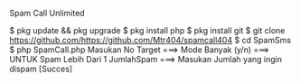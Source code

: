 Spam Call Unlimited

$ pkg update && pkg upgrade
$ pkg install php
$ pkg install git
$ git clone https://github.com/https://github.com/Mtr404/spamcall404
$ cd SpamSms
$ php SpamCall.php
Masukan No Target ===>
Mode Banyak (y/n) ===> UNTUK Spam Lebih Dari 1
JumlahSpam ===> Masukan Jumlah yang ingin dispam
[Succes]
